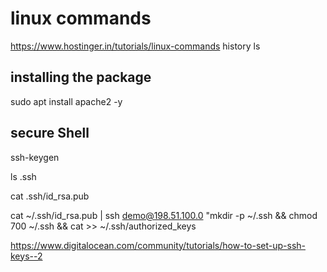 # linux commands
https://www.hostinger.in/tutorials/linux-commands
history
ls

## installing the package
sudo apt install apache2 -y

## secure Shell 

ssh-keygen

ls .ssh

cat .ssh/id_rsa.pub

cat ~/.ssh/id_rsa.pub | ssh demo@198.51.100.0 "mkdir -p ~/.ssh && chmod 700 ~/.ssh && cat >>  ~/.ssh/authorized_keys 

https://www.digitalocean.com/community/tutorials/how-to-set-up-ssh-keys--2


